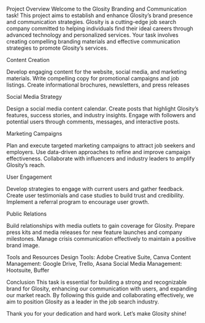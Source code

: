 Project Overview
Welcome to the Glosity Branding and Communication task! This project aims to establish and enhance Glosity’s brand presence and communication strategies. Glosity is a cutting-edge job search company committed to helping individuals find their ideal careers through advanced technology and personalized services. Your task involves creating compelling branding materials and effective communication strategies to promote Glosity’s services.

Content Creation

Develop engaging content for the website, social media, and marketing materials.
Write compelling copy for promotional campaigns and job listings.
Create informational brochures, newsletters, and press releases

Social Media Strategy

Design a social media content calendar.
Create posts that highlight Glosity’s features, success stories, and industry insights.
Engage with followers and potential users through comments, messages, and interactive posts.

Marketing Campaigns

Plan and execute targeted marketing campaigns to attract job seekers and employers.
Use data-driven approaches to refine and improve campaign effectiveness.
Collaborate with influencers and industry leaders to amplify Glosity’s reach.

User Engagement

Develop strategies to engage with current users and gather feedback.
Create user testimonials and case studies to build trust and credibility.
Implement a referral program to encourage user growth.

Public Relations

Build relationships with media outlets to gain coverage for Glosity.
Prepare press kits and media releases for new feature launches and company milestones.
Manage crisis communication effectively to maintain a positive brand image.

Tools and Resources
Design Tools: Adobe Creative Suite, Canva
Content Management: Google Drive, Trello, Asana
Social Media Management: Hootsuite, Buffer

Conclusion
This task is essential for building a strong and recognizable brand for Glosity, enhancing our communication with users, and expanding our market reach. By following this guide and collaborating effectively, we aim to position Glosity as a leader in the job search industry.

Thank you for your dedication and hard work. Let’s make Glosity shine!
